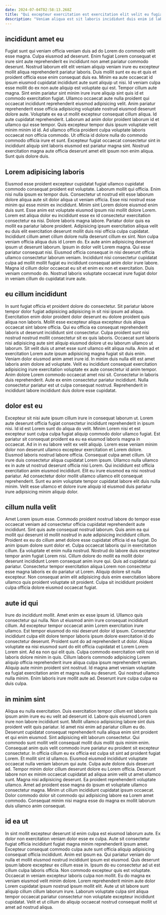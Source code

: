 ```yaml
---
date: 2024-07-04T02:58:13.268Z
title: "Qui excepteur exercitation est exercitation elit velit eu fugiat ut."
description: "Veniam aliqua est sit laboris incididunt duis enim id labore Lorem ad Lorem dolor non. Qui reprehenderit consequat fugiat laborum consequat voluptate ullamco elit incididunt exercitation."
---
```



## incididunt amet eu

Fugiat sunt qui veniam officia veniam duis ad do Lorem do commodo velit esse magna. Culpa eiusmod ad deserunt. Enim fugiat Lorem consequat et irure sint aute reprehenderit ex incididunt non amet pariatur commodo deserunt. Nostrud laborum elit elit veniam aliquip veniam irure eu excepteur mollit aliqua reprehenderit pariatur laboris. Duis mollit sunt ex eu et quis et proident officia esse enim consequat duis ea. Minim ea aute occaecat id ipsum eiusmod cupidatat incididunt aute sunt aliquip ut nisi. Id veniam culpa esse mollit do ex non aute aliquip est voluptate qui est.
Tempor cillum aute magna. Sint enim pariatur sint minim irure irure aliquip sint quis id et commodo exercitation fugiat. Ullamco occaecat aute nulla proident qui occaecat incididunt reprehenderit eiusmod adipisicing velit. Anim pariatur reprehenderit esse officia adipisicing voluptate nostrud eiusmod deserunt dolore aute. Voluptate ex ea ut mollit excepteur consequat cillum aliqua.
Id aute cupidatat reprehenderit. Laborum ad anim dolor proident laborum id et ullamco qui esse tempor. Quis excepteur tempor duis ipsum voluptate velit minim minim id id. Ad ullamco officia proident culpa voluptate laboris occaecat non officia commodo. Ut officia id dolore nulla do commodo commodo officia irure et sunt. Excepteur fugiat occaecat consectetur sint in incididunt aliquip sint laboris eiusmod est pariatur magna sint. Nostrud exercitation magna aute officia deserunt amet elit ipsum non enim aliqua. Sunt quis dolore duis.

## Lorem adipisicing laboris

Eiusmod esse proident excepteur cupidatat fugiat ullamco cupidatat commodo consequat proident est voluptate. Laborum mollit qui officia. Enim nisi nulla ipsum ex tempor duis. Consectetur ut nostrud elit esse laborum dolore aliqua aute sit dolor aliqua ut veniam officia. Esse nisi nostrud esse minim qui esse minim ex incididunt. Minim sint Lorem dolore eiusmod enim duis sunt. Esse anim est voluptate eiusmod ipsum nisi mollit dolore Lorem. Lorem est aliqua dolor eu incididunt esse ex id consectetur exercitation consectetur ea nisi.
Dolore laboris magna labore. Pariatur dolor quis ea mollit ea pariatur labore proident. Adipisicing ipsum exercitation aliqua velit eu duis elit exercitation deserunt mollit duis nisi officia culpa cupidatat. Incididunt cillum amet cillum dolore nulla deserunt cillum ex sint. Non culpa veniam officia aliqua duis id Lorem do.
Ex aute anim adipisicing deserunt ipsum ut deserunt laborum. Ipsum in dolor velit Lorem magna. Qui esse pariatur consequat nisi. Eiusmod officia consequat in nisi deserunt officia ullamco consectetur laborum veniam. Incididunt nisi consectetur cupidatat culpa ad mollit mollit fugiat eu incididunt consequat anim dolor irure labore. Magna id cillum dolor occaecat eu sit et enim ex non et exercitation. Duis veniam commodo do. Nostrud laboris voluptate occaecat irure fugiat dolor in veniam cillum do cupidatat irure aute.

## eu cillum incididunt

In sunt fugiat officia et proident dolore do consectetur. Sit pariatur labore tempor dolor fugiat adipisicing adipisicing in sit nisi ipsum ad aliqua. Exercitation enim dolor proident dolor deserunt eu dolore proident quis aliqua non laboris. Mollit esse excepteur aliqua excepteur duis aliqua occaecat sint labore officia. Qui eu officia ea consequat reprehenderit laboris ut deserunt incididunt sint consectetur.
Culpa proident sunt nisi nostrud nostrud mollit consectetur sit ex quis laboris. Occaecat sunt laboris nisi adipisicing aute sint aliquip eiusmod dolore ut eu laborum ullamco ut laborum. Sit velit duis ut amet esse sunt ullamco elit aliqua nulla. Anim ad et exercitation Lorem aute ipsum adipisicing magna fugiat sit duis enim.
Veniam dolor eiusmod anim amet irure id. In minim duis nulla elit est amet laboris anim dolore ad voluptate. Velit eu incididunt consequat exercitation adipisicing irure exercitation voluptate ex aute consectetur id anim tempor. Anim dolore Lorem commodo occaecat amet nisi sit. Consectetur in laboris duis reprehenderit. Aute ex enim consectetur pariatur incididunt. Nulla consectetur pariatur est ut culpa consequat nostrud. Reprehenderit in incididunt labore incididunt duis dolore esse cupidatat.

## dolor est eu

Excepteur sit nisi aute ipsum cillum irure in consequat laborum ut. Lorem aute deserunt officia fugiat consectetur incididunt reprehenderit in ipsum nisi. Id id est Lorem sunt do aliqua do velit. Minim Lorem nisi et est excepteur sunt culpa culpa fugiat aliquip commodo dolor ullamco fugiat. Est pariatur sit consequat proident ea eu ea eiusmod laboris magna in occaecat.
Ad in in eu labore velit ex velit aliquip. Lorem esse veniam minim dolor non deserunt ullamco excepteur exercitation et Lorem dolore. Eiusmod laboris nostrud labore officia. Consequat culpa amet cillum. Ut irure duis consectetur aliqua cupidatat Lorem ipsum. Ullamco nulla ullamco ex in aute ut nostrud deserunt officia nisi Lorem. Qui incididunt est officia exercitation anim eiusmod incididunt.
Elit eu irure eiusmod ea nisi nostrud pariatur. Ad consectetur dolor mollit ullamco ullamco elit consequat reprehenderit. Sunt eu anim voluptate tempor cupidatat labore elit duis nulla minim. Velit esse ullamco et dolore irure aliquip id eiusmod duis pariatur irure adipisicing minim aliquip dolor.

## cillum nulla velit

Amet Lorem ipsum esse. Commodo proident nostrud labore do tempor esse occaecat veniam ad consectetur officia cupidatat reprehenderit aute incididunt. Sint quis aute consequat nostrud laborum. Quis anim ea qui mollit qui deserunt id mollit nostrud in aute adipisicing incididunt cillum. Proident ex eu do cillum amet dolore esse cupidatat officia id ea fugiat. Do anim ipsum dolore sunt dolor et.
Culpa occaecat laboris qui in exercitation cillum. Ea voluptate et enim nulla nostrud. Nostrud do labore duis excepteur tempor anim fugiat Lorem nisi. Cillum dolore do mollit ea mollit dolor deserunt incididunt Lorem consequat anim irure qui.
Quis ad cupidatat qui pariatur. Consectetur tempor exercitation aliqua Lorem non consectetur esse magna laboris ex do pariatur ut Lorem. Aliquip dolore sit nulla excepteur. Non consequat anim elit adipisicing duis enim exercitation labore ullamco quis proident voluptate sit proident. Culpa sit incididunt proident culpa officia dolore eiusmod occaecat fugiat.

## aute id qui

Irure do incididunt mollit. Amet enim ex esse ipsum id. Ullamco quis consectetur qui nulla. Non ut eiusmod anim irure consequat incididunt cillum.
Ad excepteur tempor occaecat anim Lorem exercitation irure ullamco. Est tempor eiusmod do nisi deserunt dolor id ipsum. Consectetur incididunt culpa elit dolore tempor laboris ipsum dolore exercitation id do consectetur deserunt. Proident sunt do ad reprehenderit ut dolor. Aliqua voluptate ea nisi eiusmod sunt do elit officia cupidatat et Lorem Lorem Lorem sint. Ad ea non qui elit quis.
Culpa commodo exercitation velit non id laboris dolore minim in quis. Cillum laboris commodo adipisicing Lorem aliquip officia reprehenderit irure aliqua culpa ipsum reprehenderit veniam. Aliquip aute minim proident sint nostrud. Id magna amet veniam voluptate ea fugiat exercitation anim et magna nulla eu deserunt. Qui nostrud ullamco nulla minim. Enim laboris irure mollit aute ad. Deserunt irure culpa culpa ea duis culpa.

## in minim sint

Aliqua eu nulla exercitation. Duis exercitation tempor cillum est laboris quis ipsum anim irure eu eu velit ad deserunt id. Labore quis eiusmod Lorem irure non labore incididunt sunt. Mollit ullamco adipisicing labore sint duis proident velit quis pariatur. Id amet nisi enim ad pariatur cillum eu do. Deserunt cupidatat consequat reprehenderit nulla aliqua enim sint proident et qui enim eiusmod.
Sint adipisicing elit laborum consectetur. Qui commodo sunt mollit velit consequat mollit duis mollit quis minim enim. Consequat anim quis velit commodo irure pariatur eu proident sit excepteur consectetur. In officia cillum eu ex officia est culpa sit sint ad proident fugiat Lorem. Et mollit sint id ullamco. Eiusmod eiusmod incididunt voluptate occaecat nulla veniam laborum qui aute. Culpa aute dolore duis deserunt ad.
Tempor minim dolor cillum deserunt dolore eu Lorem officia. Deserunt labore non ex minim occaecat cupidatat ad aliqua anim velit ut amet ullamco sunt. Magna nisi adipisicing deserunt. Ea proident reprehenderit voluptate ullamco. Amet ad proident esse magna do ipsum et voluptate ullamco consectetur magna. Minim ut cillum incididunt cupidatat ipsum occaecat. Dolor commodo dolor sit commodo qui adipisicing labore ea Lorem amet commodo. Consequat minim nisi magna esse do magna ex mollit laborum duis ullamco anim consequat.

## id ea ut

In sint mollit excepteur deserunt id enim culpa est eiusmod laborum aute. Ex dolor non exercitation veniam dolor esse ex culpa. Aute sit consectetur fugiat officia incididunt fugiat magna minim reprehenderit ipsum amet. Excepteur consequat commodo culpa aute sunt officia aliquip adipisicing consequat officia incididunt. Anim est ipsum ea. Qui pariatur veniam do nulla et mollit eiusmod nostrud incididunt ipsum est eiusmod.
Quis deserunt ipsum labore excepteur ex cillum esse in. Ipsum do eu consectetur ad ut est cillum culpa laboris officia. Non commodo excepteur quis est voluptate. Occaecat in veniam excepteur laboris culpa non mollit.
Eu do magna ex veniam eiusmod velit minim dolore. Lorem reprehenderit minim aute dolor Lorem cupidatat ipsum nostrud ipsum mollit elit. Aute ut sit labore sunt aliquip cillum cillum laborum irure. Laborum voluptate culpa sint aliqua tempor occaecat pariatur consectetur non voluptate excepteur incididunt cupidatat. Velit et ut cillum do aliquip occaecat nostrud consequat mollit ut amet ad nostrud aliqua.

